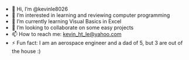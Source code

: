 - 👋 Hi, I’m @kevinle8026
- 👀 I’m interested in learning and reviewing computer programming
- 🌱 I’m currently learning Visual Basics in Excel
- 💞️ I’m looking to collaborate on some easy projects
- 📫 How to reach me:  kevin_ht_le@yahoo.com
- ⚡ Fun fact: I am an aerospace engineer and a dad of 5, but 3 are out of the house :)

<!---
kevinle8026/kevinle8026 is a ✨ special ✨ repository because its `README.md` (this file) appears on your GitHub profile.
You can click the Preview link to take a look at your changes.
--->
